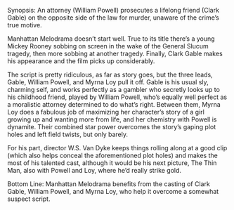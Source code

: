 Synopsis: An attorney (William Powell) prosecutes a lifelong friend (Clark Gable) on the opposite side of the law for murder, unaware of the crime’s true motive.

Manhattan Melodrama doesn’t start well.  True to its title there’s a young Mickey Rooney sobbing on screen in the wake of the General Slucum tragedy, then more sobbing at another tragedy.  Finally, Clark Gable makes his appearance and the film picks up considerably.

The script is pretty ridiculous, as far as story goes, but the three leads, Gable, William Powell, and Myrna Loy pull it off.  Gable is his usual sly, charming self, and works perfectly as a gambler who secretly looks up to his childhood friend, played by William Powell, who’s equally well perfect as a moralistic attorney determined to do what’s right.  Between them, Myrna Loy does a fabulous job of maximizing her character’s story of a girl growing up and wanting more from life, and her chemistry with Powell is dynamite.  Their combined star power overcomes the story’s gaping plot holes and left field twists, but only barely.

For his part, director W.S. Van Dyke keeps things rolling along at a good clip (which also helps conceal the aforementioned plot holes) and makes the most of his talented cast, although it would be his next picture, The Thin Man, also with Powell and Loy, where he’d really strike gold.

Bottom Line: Manhattan Melodrama benefits from the casting of Clark Gable, William Powell, and Myrna Loy, who help it overcome a somewhat suspect script.





